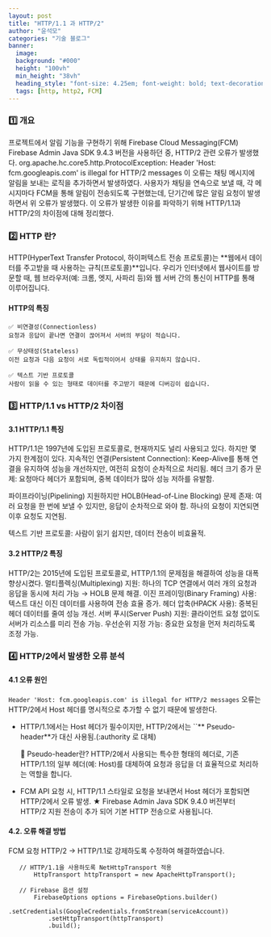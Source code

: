 ```yaml
---
layout: post
title: "HTTP/1.1 과 HTTP/2"
author: "윤석모"
categories: "기술 블로그"
banner:
  image: 
  background: "#000"
  height: "100vh"
  min_height: "38vh"
  heading_style: "font-size: 4.25em; font-weight: bold; text-decoration: underline"
  tags: [http, http2, FCM]
---
```

### 1️⃣ 개요

프로젝트에서 알림 기능을 구현하기 위해 Firebase Cloud Messaging(FCM) Firebase Admin Java SDK 9.4.3 버전을 사용하던 중, HTTP/2 관련 오류가 발생했다.
org.apache.hc.core5.http.ProtocolException: Header 'Host: fcm.googleapis.com' is illegal for HTTP/2 messages
이 오류는 채팅 메시지에 알림을 보내는 로직을 추가하면서 발생하였다. 사용자가 채팅을 연속으로 보낼 때, 각 메시지마다 FCM을 통해 알림이 전송되도록 구현했는데, 
단기간에 많은 알림 요청이 발생하면서 위 오류가 발생했다. 이 오류가 발생한 이유를 파악하기 위해 HTTP/1.1과 HTTP/2의 차이점에 대해 정리했다.

### 2️⃣ HTTP 란?
   HTTP(HyperText Transfer Protocol, 하이퍼텍스트 전송 프로토콜)는 **웹에서 데이터를 주고받을 때 사용하는 규칙(프로토콜)**입니다. 
  우리가 인터넷에서 웹사이트를 방문할 때, 웹 브라우저(예: 크롬, 엣지, 사파리 등)와 웹 서버 간의 통신이 HTTP를 통해 이루어집니다.

#### HTTP의 특징
    ✅ 비연결성(Connectionless)
    요청과 응답이 끝나면 연결이 끊어져서 서버의 부담이 적습니다.

    ✅ 무상태성(Stateless)
    이전 요청과 다음 요청이 서로 독립적이어서 상태를 유지하지 않습니다.

    ✅ 텍스트 기반 프로토콜
    사람이 읽을 수 있는 형태로 데이터를 주고받기 때문에 디버깅이 쉽습니다.

### 3️⃣ HTTP/1.1 vs HTTP/2 차이점

#### 3.1 HTTP/1.1 특징

HTTP/1.1은 1997년에 도입된 프로토콜로, 현재까지도 널리 사용되고 있다. 하지만 몇 가지 한계점이 있다.
지속적인 연결(Persistent Connection): Keep-Alive를 통해 연결을 유지하여 성능을 개선하지만, 여전히 요청이 순차적으로 처리됨.
헤더 크기 증가 문제: 요청마다 헤더가 포함되며, 중복 데이터가 많아 성능 저하를 유발함.

파이프라이닝(Pipelining) 지원하지만 HOLB(Head-of-Line Blocking) 문제 존재:
여러 요청을 한 번에 보낼 수 있지만, 응답이 순차적으로 와야 함.
하나의 요청이 지연되면 이후 요청도 지연됨.

텍스트 기반 프로토콜: 사람이 읽기 쉽지만, 데이터 전송이 비효율적.

#### 3.2 HTTP/2 특징

HTTP/2는 2015년에 도입된 프로토콜로, HTTP/1.1의 문제점을 해결하여 성능을 대폭 향상시켰다.
멀티플렉싱(Multiplexing) 지원: 하나의 TCP 연결에서 여러 개의 요청과 응답을 동시에 처리 가능 → HOLB 문제 해결.
이진 프레이밍(Binary Framing) 사용: 텍스트 대신 이진 데이터를 사용하여 전송 효율 증가.
헤더 압축(HPACK 사용): 중복된 헤더 데이터를 줄여 성능 개선.
서버 푸시(Server Push) 지원: 클라이언트 요청 없이도 서버가 리소스를 미리 전송 가능.
우선순위 지정 가능: 중요한 요청을 먼저 처리하도록 조정 가능.

### 4️⃣ HTTP/2에서 발생한 오류 분석

#### 4.1 오류 원인
```Header 'Host: fcm.googleapis.com' is illegal for HTTP/2 messages``` 오류는 HTTP/2에서 Host 헤더를 명시적으로 추가할 수 없기 때문에 발생한다.

- HTTP/1.1에서는 Host 헤더가 필수이지만, HTTP/2에서는 ``** Pseudo-header**가 대신 사용됨.(:authority 로 대체)

  📌 Pseudo-header란?
  HTTP/2에서 사용되는 특수한 형태의 헤더로, 기존 HTTP/1.1의 일부 헤더(예: Host)를 대체하여 요청과 응답을 더 효율적으로 처리하는 역할을 합니다.

- FCM API 요청 시, HTTP/1.1 스타일로 요청을 보내면서 Host 헤더가 포함되면 HTTP/2에서 오류 발생.
 ★ Firebase Admin Java SDK 9.4.0 버전부터 HTTP/2 지원 전송이 추가 되어 기본 HTTP 전송으로 사용됩니다.

#### 4.2. 오류 해결 방법
 FCM 요청 HTTP/2 -> HTTP/1.1로 강제하도록 수정하여 해결하였습니다.
 ```
    // HTTP/1.1을 사용하도록 NetHttpTransport 적용
		HttpTransport httpTransport = new ApacheHttpTransport();
		
	// Firebase 옵션 설정
		FirebaseOptions options = FirebaseOptions.builder()
			.setCredentials(GoogleCredentials.fromStream(serviceAccount))
		 	.setHttpTransport(httpTransport)
			.build();
  ```
